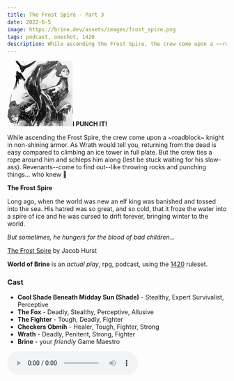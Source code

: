 ```yaml
---
title: The Frost Spire - Part 3
date: 2022-6-5
image: https://brine.dev/assets/images/frost_spire.png
tags: podcast, oneshot, 1420
description: While ascending the Frost Spire, the crew come upon a ~~roadblock~~ knight in non-shining armor. As Wrath would tell you, returning from the dead is easy compared to climbing an ice tower in full plate. But the crew ties a rope around him and schleps him along (lest be stuck waiting for his slow-ass). Revenants--come to find out--like throwing rocks and hitting things... who knew :shrug:
---
```


![thumb](assets/images/frost_spire.png)**I PUNCH IT!**

While ascending the Frost Spire, the crew come upon a ~roadblock~ knight in non-shining armor. As Wrath would tell you, returning from the dead is easy compared to climbing an ice tower in full plate. But the crew ties a rope around him and schleps him along (lest be stuck waiting for his slow-ass). Revenants--come to find out--like throwing rocks and punching things... who knew :shrug:

**The Frost Spire**

Long ago, when the world was new an elf king was banished and tossed into the sea. His hatred was so great, and so cold, that it froze the water into a spire of ice and he was cursed to drift forever, bringing winter to the world.

_But sometimes, he hungers for the blood of bad children..._

[The Frost Spire](https://swordfishislands.itch.io/the-frost-spire) by Jacob Hurst

**World of Brine** is an _actual play_, rpg, podcast, using the [1420](https://casadeocio.itch.io/1420-bnb) ruleset.

<break>

### Cast
- **Cool Shade Beneath Midday Sun (Shade)** - Stealthy, Expert Survivalist, Perceptive
- **The Fox** - Deadly, Stealthy, Perceptive, Allusive
- **The Fighter** - Tough, Deadly, Fighter
- **Checkers Obmih** - Healer, Tough, Fighter, Strong
- **Wrath** - Deadly, Penitent, Strong, Fighter
- **Brine** - your _friendly_ Game Maestro

<audio controls src="https://archive.org/download/the_frost_spire-part3/the_frost_spire-part3.mp3"></audio>
